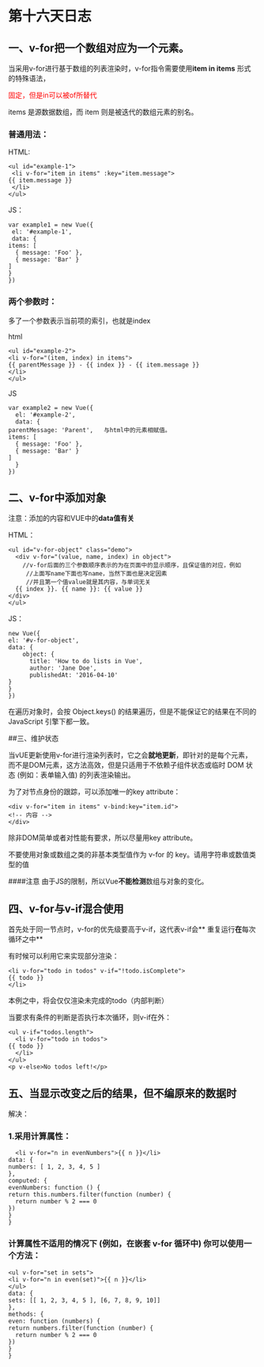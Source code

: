 # 第十六天日志

## 一、v-for把一个数组对应为一个元素。

当采用v-for进行基于数组的列表渲染时，v-for指令需要使用**item in items**  形式的特殊语法，
                                <p style="color: red;">固定，但是in可以被of所替代</p>

items 是源数据数组，而 item 则是被迭代的数组元素的别名。

### 普通用法：

HTML:

	<ul id="example-1">
 	 <li v-for="item in items" :key="item.message">
    {{ item.message }}
 	 </li>
	</ul>

JS：
	
	var example1 = new Vue({
 	 el: '#example-1',
 	 data: {
    items: [
      { message: 'Foo' },
      { message: 'Bar' }
    ]
  	}
	})

### 两个参数时：

多了一个参数表示当前项的索引，也就是index

html

	<ul id="example-2">
  	<li v-for="(item, index) in items">
    {{ parentMessage }} - {{ index }} - {{ item.message }}
  	</li>
	</ul>

JS

	var example2 = new Vue({
	  el: '#example-2',
	  data: {
    parentMessage: 'Parent',   与html中的元素相赋值。
    items: [
      { message: 'Foo' },
      { message: 'Bar' }
    ]
	  }
	})

## 二、v-for中添加对象
注意：添加的内容和VUE中的**data值有关**

HTML：

	<ul id="v-for-object" class="demo">
	  <div v-for="(value, name, index) in object">
    	//v-for后面的三个参数顺序表示的为在页面中的显示顺序，且保证值的对应，例如
         //上面写name下面也写name，当然下面也是决定因素  	
         //并且第一个值value就是其内容，与单词无关
      {{ index }}. {{ name }}: {{ value }}
	</div>
	</ul>
JS：
   
	new Vue({
  	el: '#v-for-object',
  	data: {
    	object: {
    	  title: 'How to do lists in Vue',
    	  author: 'Jane Doe',
    	  publishedAt: '2016-04-10'
    }
  	}
	})

在遍历对象时，会按 Object.keys() 的结果遍历，但是不能保证它的结果在不同的 JavaScript 引擎下都一致。

##三、维护状态

当vUE更新使用v-for进行渲染列表时，它之会**就地更新**，即针对的是每个元素，而不是DOM元素，这方法高效，但是只适用于不依赖子组件状态或临时 DOM 状态 (例如：表单输入值) 的列表渲染输出。

为了对节点身份的跟踪，可以添加唯一的key attribute：

	<div v-for="item in items" v-bind:key="item.id">
  	<!-- 内容 -->
	</div>

除非DOM简单或者对性能有要求，所以尽量用key attribute。

不要使用对象或数组之类的非基本类型值作为 v-for 的 key。请用字符串或数值类型的值

####注意
由于JS的限制，所以Vue**不能检测**数组与对象的变化。

## 四、v-for与v-if混合使用

首先处于同一节点时，v-for的优先级要高于v-if，这代表v-if会** 重复运行**在**每次循环之中**

有时候可以利用它来实现部分渲染：

	<li v-for="todo in todos" v-if="!todo.isComplete">
  	{{ todo }}
	</li>
本例之中，将会仅仅渲染未完成的todo（内部判断）

当要求有条件的判断是否执行本次循环，则v-if在外：

	<ul v-if="todos.length">
	  <li v-for="todo in todos">
    {{ todo }}
	  </li>
	</ul>
	<p v-else>No todos left!</p>

## 五、当显示改变之后的结果，但不编原来的数据时

解决：

### 1.采用计算属性：

 	  <li v-for="n in evenNumbers">{{ n }}</li>
	data: {
  	numbers: [ 1, 2, 3, 4, 5 ]
	},
	computed: {
  	evenNumbers: function () {
    return this.numbers.filter(function (number) {
      return number % 2 === 0
    })
  	}
	}

### 计算属性不适用的情况下 (例如，在嵌套 v-for 循环中) 你可以使用一个方法：

	<ul v-for="set in sets">
  	<li v-for="n in even(set)">{{ n }}</li>
	</ul>
	data: {
  	sets: [[ 1, 2, 3, 4, 5 ], [6, 7, 8, 9, 10]]
	},
	methods: {
  	even: function (numbers) {
    return numbers.filter(function (number) {
      return number % 2 === 0
    })
  	}
	}






